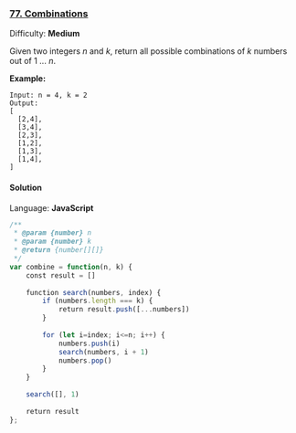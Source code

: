 ### [77\. Combinations](https://leetcode.com/problems/combinations/)

Difficulty: **Medium**


Given two integers _n_ and _k_, return all possible combinations of _k_ numbers out of 1 ... _n_.

**Example:**

```
Input: n = 4, k = 2
Output:
[
  [2,4],
  [3,4],
  [2,3],
  [1,2],
  [1,3],
  [1,4],
]
```


#### Solution

Language: **JavaScript**

```javascript
/**
 * @param {number} n
 * @param {number} k
 * @return {number[][]}
 */
var combine = function(n, k) {
    const result = []
    
    function search(numbers, index) {
        if (numbers.length === k) {
            return result.push([...numbers])
        }
        
        for (let i=index; i<=n; i++) {
            numbers.push(i)
            search(numbers, i + 1)
            numbers.pop()
        }
    }
    
    search([], 1)
    
    return result
};
```